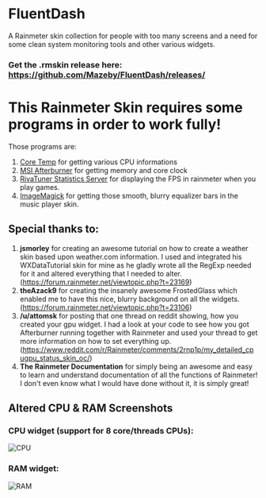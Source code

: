 # FluentDash

A Rainmeter skin collection for people with too many screens and a need for some clean system monitoring tools and other various widgets.

### Get the .rmskin release here: https://github.com/Mazeby/FluentDash/releases/

# This Rainmeter Skin requires some programs in order to work fully!

Those programs are:

1. [Core Temp](https://www.alcpu.com/CoreTemp/Core-Temp-setup.exe) for getting various CPU informations
2. [MSI Afterburner](http://www.guru3d.com/files-get/msi-afterburner-beta-download,33.html) for getting memory and core clock
3. [RivaTuner Statistics Server](http://www.guru3d.com/files-get/rtss-rivatuner-statistics-server-download,14.html) for displaying the FPS in rainmeter when you play games.
4. [ImageMagick](https://www.imagemagick.org/download/binaries/ImageMagick-7.0.8-5-Q16-x64-dll.exe) for getting those smooth, blurry equalizer bars in the music player skin.

## Special thanks to:

1. **jsmorley** for creating an awesome tutorial on how to create a weather skin based upon weather.com information. I used and integrated his WXDataTutorial skin for mine as he gladly wrote all the RegExp needed for it and altered everything that I needed to alter. (https://forum.rainmeter.net/viewtopic.php?t=23169)
2. **theAzack9** for creating the insanely awesome FrostedGlass which enabled me to have this nice, blurry background on all the widgets. (https://forum.rainmeter.net/viewtopic.php?t=23106)
3. **/u/attomsk** for posting that one thread on reddit showing, how you created your gpu widget. I had a look at your code to see how you got Afterburner running together with Rainmeter and used your thread to get more information on how to set everything up. (https://www.reddit.com/r/Rainmeter/comments/2rnp1p/my_detailed_cpugpu_status_skin_oc/)
4. **The Rainmeter Documentation** for simply being an awesome and easy to learn and understand documentation of all the functions of Rainmeter! I don't even know what I would have done without it, it is simply great!

## Altered CPU & RAM Screenshots

### CPU widget (support for 8 core/threads CPUs):

![CPU](https://raw.githubusercontent.com/Mazeby/FluentDash/master/Example%20Images/altered-cpu.PNG "CPU widget")

### RAM widget:

![RAM](https://raw.githubusercontent.com/Mazeby/FluentDash/master/Example%20Images/altered-ram.PNG "RAM widget")

